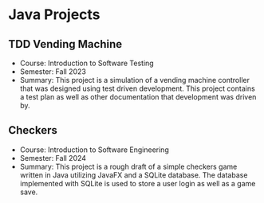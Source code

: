 # Java Projects

## TDD Vending Machine

- Course: Introduction to Software Testing
- Semester: Fall 2023
- Summary: This project is a simulation of a vending machine controller that was designed using test driven development. This project contains a test plan as well as other documentation that development was driven by.

## Checkers

- Course: Introduction to Software Engineering
- Semester: Fall 2024
- Summary: This project is a rough draft of a simple checkers game written in Java utilizing JavaFX and a SQLite database. The database implemented with SQLite is used to store a user login as well as a game save.
